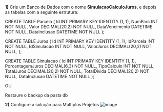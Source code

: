 **1)** Crie um Banco de Dados com o nome **SimulacaoCalculoJuros**, e depois as tabelas com a seguinte estrutura:

CREATE TABLE Parcela (
    Id INT PRIMARY KEY IDENTITY (1, 1),
    NumParc INT NOT NULL,
    Valor DECIMAL(20,2) NOT NULL,
    DataVencimento DATETIME NOT NULL,
    DataInclusao DATETIME NOT NULL
);

CREATE TABLE Juros (
    Id INT PRIMARY KEY IDENTITY (1, 1),
    IdParcela INT NOT NULL,
    IdSimulacao INT NOT NULL,
    ValorJuros DECIMAL(20,2) NOT NULL,
);

CREATE TABLE Simulacao (
    Id INT PRIMARY KEY IDENTITY (1, 1),
    PorcentagemJuros DECIMAL(6,3) NOT NULL,
    TipoCalculo INT NOT NULL,
    TotalJuros DECIMAL(20,2) NOT NULL,
    TotalDivida DECIMAL(20,2) NOT NULL,
    DataInclusao DATETIME NOT NULL
);

OU

Restaure o backup da pasta db

**2)** Configure a solução para Multiplos Projetos
![image](https://user-images.githubusercontent.com/20724269/154062399-7cab3943-1af7-4e57-9469-cf6309b052b5.png)
